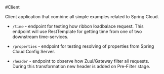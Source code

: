 #Client

Client application that combine all simple examples related to Spring Cloud.

 - `/time` - endpoint for testing how ribbon loadbalace request. This endpoint will use
 RestTemplate for getting time from one of two downstream time-services.
  
 - `/properties` - endpoint for testing resolving of properties from Spring Cloud Config Server.
 
 - `/header` - endpoint to observe how Zuul/Gateway filter all requests. During this transformation
 new header is added on Pre-Filter stage.